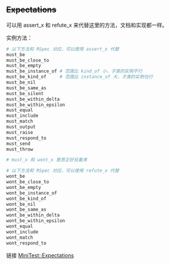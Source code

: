 ## ~~Expectations~~

可以用 assert_x 和 refute_x 来代替这里的方法，文档和实现都一样。

实例方法：

```ruby
# 以下方法和 RSpec 对应，可以使用 assert_x 代替
must_be
must_be_close_to
must_be_empty
must_be_instance_of # 范围比 kind_of 小，子类的实例不行
must_be_kind_of     # 范围比 instance_of 大，子类的实例也行
must_be_nil
must_be_same_as
must_be_silent
must_be_within_delta
must_be_within_epsilon
must_equal
must_include
must_match
must_output
must_raise
must_respond_to
must_send
must_throw

# must_x 和 wont_x 意思正好反着来

# 以下方法和 RSpec 对应，可以使用 refute_x 代替
wont_be
wont_be_close_to
wont_be_empty
wont_be_instance_of
wont_be_kind_of
wont_be_nil
wont_be_same_as
wont_be_within_delta
wont_be_within_epsilon
wont_equal
wont_include
wont_match
wont_respond_to
```

链接 [MiniTest::Expectations](http://www.ruby-doc.org/stdlib-2.1.2/libdoc/minitest/rdoc/MiniTest/Expectations.html)
